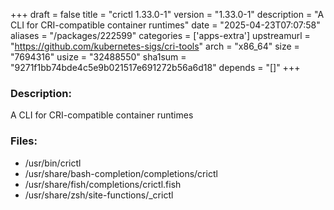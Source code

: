+++
draft = false
title = "crictl 1.33.0-1"
version = "1.33.0-1"
description = "A CLI for CRI-compatible container runtimes"
date = "2025-04-23T07:07:58"
aliases = "/packages/222599"
categories = ['apps-extra']
upstreamurl = "https://github.com/kubernetes-sigs/cri-tools"
arch = "x86_64"
size = "7694316"
usize = "32488550"
sha1sum = "9271f1bb74bde4c5e9b021517e691272b56a6d18"
depends = "[]"
+++
### Description: 
A CLI for CRI-compatible container runtimes

### Files: 
* /usr/bin/crictl
* /usr/share/bash-completion/completions/crictl
* /usr/share/fish/completions/crictl.fish
* /usr/share/zsh/site-functions/_crictl
